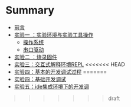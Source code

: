 # Summary

* [前言](README.md)
* [实验一 ：实验环境与实验工具操作](prepare.md)
    * [操作系统](os.md)
    * [串口驱动](serial_driver.md)
* [实验二 ：烧录固件](flash_firmware.md)
* [实验三：交互式解释环境REPL](repl_interaction.md)
<<<<<<< HEAD
* [实验四：基本的开发调试过程](basic_develop_process.md)
=======
* [实验四：基础开发调试](basic_develop_debug.md)
* [实验五：ide集成环境下的开发调](use_ide_to_dev_micropython_esp32.md)
>>>>>>> draft

